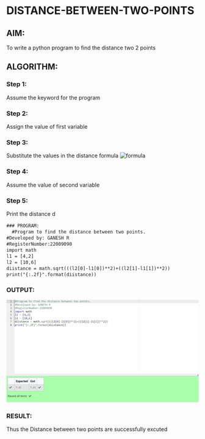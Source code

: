 # DISTANCE-BETWEEN-TWO-POINTS

## AIM:
To write a python program to find the distance two 2 points
## ALGORITHM:
### Step 1: 
Assume the keyword for the program
### Step 2: 
Assign the value of first variable
### Step 3: 
Substitute the values in the distance formula  ![formula](/formula.jpg)
### Step 4: 
Assume the value of second variable
### Step 5: 
Print the distance d
```
### PROGRAM:
  #Program to find the distance between two points.
#Developed by: GANESH R
#RegisterNumber:22009090
import math
l1 = [4,2]
l2 = [10,6]
diistance = math.sqrt(((l2[0]-l1[0])**2)+((l2[1]-l1[1])**2))
print("{:.2f}".format(diistance))
```

### OUTPUT:
![output](./Distance%20between%20two%20points.jpeg)

### RESULT:
Thus the Distance between two points are successfully excuted
